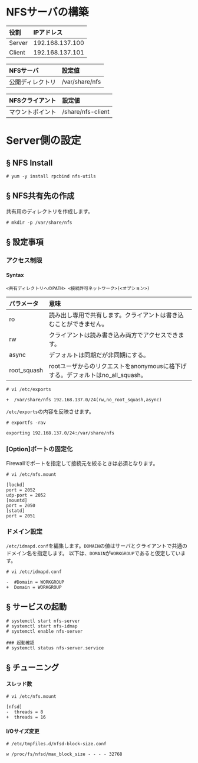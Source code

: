 # NFSサーバの構築
|役割|IPアドレス|
|:---|:---|
|Server|192.168.137.100|
|Client|192.168.137.101|

|NFSサーバ|設定値|
|:---|:---|
|公開ディレクトリ|/var/share/nfs|

|NFSクライアント|設定値|
|:---|:---|
|マウントポイント|/share/nfs-client|

# Server側の設定
## § NFS Install
```
# yum -y install rpcbind nfs-utils
```
## § NFS共有先の作成
共有用のディレクトリを作成します。
```
# mkdir -p /var/share/nfs
```
## § 設定事項
### アクセス制限
#### Syntax
```
<共有ディレクトリへのPATH> <接続許可ネットワーク>(<オプション>)
```
|パラメータ|意味|
|:---|:---|
|ro|読み出し専用で共有します。クライアントは書き込むことができません。|
|rw|クライアントは読み書き込み両方でアクセスできます。|
|async|デフォルトは同期だが非同期にする。|
|root_squash|rootユーザからのリクエストをanonymousに格下げする。デフォルトはno_all_squash。|

```
# vi /etc/exports
```
```
+  /var/share/nfs 192.168.137.0/24(rw,no_root_squash,async)
```
`/etc/exports`の内容を反映させます。
```
# exportfs -rav
```
```
exporting 192.168.137.0/24:/var/share/nfs
```
### [Option]ポートの固定化
Firewallでポートを指定して接続元を絞るときは必須となります。
```
# vi /etc/nfs.mount
```
```
[lockd]
port = 2052
udp-port = 2052
[mountd]
port = 2050
[statd]
port = 2051
```
### ドメイン設定
`/etc/idmapd.conf`を編集します。`DOMAIN`の値はサーバとクライアントで共通のドメイン名を指定します。
以下は、`DOMAIN`が`WORKGROUP`であると仮定しています。
```
# vi /etc/idmapd.conf
```
```
-  #Domain = WORKGROUP
+  Domain = WORKGROUP
```
## § サービスの起動
```
# systemctl start nfs-server
# systemctl start nfs-idmap
# systemctl enable nfs-server
```
```
### 起動確認
# systemctl status nfs-server.service
```
## § チューニング
#### スレッド数
```
# vi /etc/nfs.mount
```
```
[nfsd]
-  threads = 8
+  threads = 16
```
#### I/Oサイズ変更
```
# /etc/tmpfiles.d/nfsd-block-size.conf
```
```
w /proc/fs/nfsd/max_block_size - - - - 32768
```
